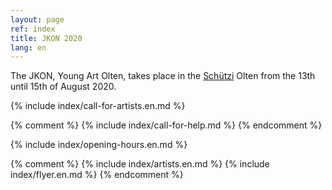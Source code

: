 ```yaml
---
layout: page
ref: index
title: JKON 2020
lang: en
---
```


The JKON, Young Art Olten, takes place in the [Schützi](https://schuetzi.ch/) Olten from the 13th until 15th of August 2020.

{% include index/call-for-artists.en.md %}

{% comment %}
{% include index/call-for-help.md %}
{% endcomment %}

{% include index/opening-hours.en.md %}

{% comment %}
{% include index/artists.en.md %}
{% include index/flyer.en.md %}
{% endcomment %}
